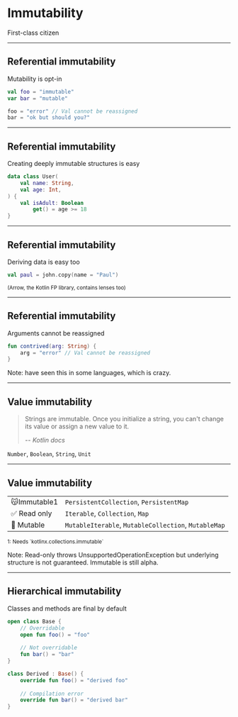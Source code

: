 
# Immutability

First-class citizen

----

## Referential immutability

Mutability is opt-in

```kotlin
val foo = "immutable"
var bar = "mutable"

foo = "error" // Val cannot be reassigned
bar = "ok but should you?"
```

----

## Referential immutability

Creating deeply immutable structures is easy

```kotlin
data class User(
    val name: String,
    val age: Int,
) {
    val isAdult: Boolean
        get() = age >= 18
}
```

----

## Referential immutability

Deriving data is easy too

```kotlin
val paul = john.copy(name = "Paul")
```

<small>
(Arrow, the Kotlin FP library, contains lenses too)
</small>

----

## Referential immutability

Arguments cannot be reassigned

```kotlin
fun contrived(arg: String) {
    arg = "error" // Val cannot be reassigned
}
```

Note: have seen this in some languages, which is crazy.

----

## Value immutability

> Strings are immutable. Once you initialize a string, you can't change its value or assign a new value to it.
>
> -- <cite>Kotlin docs</cite>

`Number`, `Boolean`, `String`, `Unit`

----

## Value immutability

|                                                                                |                                                      |
|--------------------------------------------------------------------------------|------------------------------------------------------|
| <div style="white-space: nowrap">😽Immutable<span class="super">1</span></div> | `PersistentCollection`, `PersistentMap`              |
| ✅️ Read only                                                                   | `Iterable`, `Collection`, `Map`                      |
| 🙈️ Mutable                                                                    | `MutableIterable`, `MutableCollection`, `MutableMap` |

<small class="left">
    1: Needs `kotlinx.collections.immutable`
</small>

Note:
Read-only throws UnsupportedOperationException but underlying structure is not guaranteed.
Immutable is still alpha.

----

## Hierarchical immutability

Classes and methods are final by default

```kotlin
open class Base {
    // Overridable
    open fun foo() = "foo"
    
    // Not overridable
    fun bar() = "bar"
}

class Derived : Base() {
    override fun foo() = "derived foo"
    
    // Compilation error
    override fun bar() = "derived bar"
}
```
